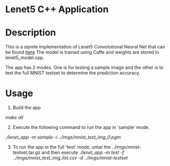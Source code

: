 # Lenet5 C++ Application

# Description
This is a sipmle implementation of Lenet5 Convolutional Neural Net that can be found
[here](https://github.com/BVLC/caffe/blob/master/examples/mnist/lenet.prototxt) The model is trained using Caffe and weights are stored in
lenet5_model.cpp.

The app has 2 modes. One is for testing a sample image and the other is to test the full MNIST testset to determine the prediction accuracy.

# Usage
1. Build the app

_make all_

2. Execute the following command to run the app in 'sample' mode.

_./lenet_app -m sample -i ../imgs/mnist_test_img_0.pgm_

3. To run the app in the full 'test' mode, untar the ../imgs/mnist-testset.tar.gz and then execute 
_./lenet_app -m test -f ../imgs/mnist_test_img_list.csv -d ../imgs/mnist-testset_

